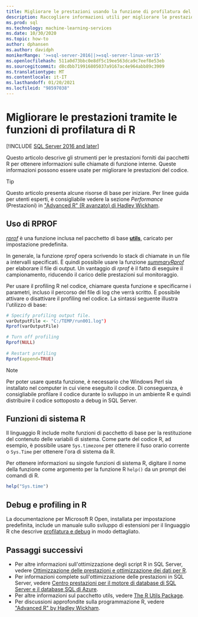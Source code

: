 ```yaml
---
title: Migliorare le prestazioni usando la funzione di profilatura del codice R
description: Raccogliere informazioni utili per migliorare le prestazioni e ottenere risultati più veloci per i calcoli R in SQL Server usando le funzioni di profilatura di R. La funzione *rprof* raccoglie e restituisce informazioni sulle chiamate di funzione interne.
ms.prod: sql
ms.technology: machine-learning-services
ms.date: 10/30/2020
ms.topic: how-to
author: dphansen
ms.author: davidph
monikerRange: '>=sql-server-2016||>=sql-server-linux-ver15'
ms.openlocfilehash: 511a0d73bbc0e8df5c19ee563dca9c7eef8e53eb
ms.sourcegitcommit: d8cdbb719916805037a9167ac4e964abb89c3909
ms.translationtype: MT
ms.contentlocale: it-IT
ms.lasthandoff: 01/20/2021
ms.locfileid: "98597038"
---
```

# <a name="use-r-code-profiling-functions-to-improve-performance"></a>Migliorare le prestazioni tramite le funzioni di profilatura di R
[!INCLUDE [SQL Server 2016 and later](../../includes/applies-to-version/sqlserver2016.md)]

Questo articolo descrive gli strumenti per le prestazioni forniti dai pacchetti R per ottenere informazioni sulle chiamate di funzione interne. Queste informazioni possono essere usate per migliorare le prestazioni del codice.

> [!TIP]
> Questo articolo presenta alcune risorse di base per iniziare. Per linee guida per utenti esperti, è consigliabile vedere la sezione *Performance* (Prestazioni) in ["Advanced R" (R avanzato) di Hadley Wickham](http://adv-r.had.co.nz).

## <a name="using-rprof"></a>Uso di RPROF

[*rprof*](https://www.rdocumentation.org/packages/utils/versions/3.5.1/topics/Rprof) è una funzione inclusa nel pacchetto di base [**utils**](https://www.rdocumentation.org/packages/utils/versions/3.5.1), caricato per impostazione predefinita. 

In generale, la funzione *rprof* opera scrivendo lo stack di chiamate in un file a intervalli specificati. È quindi possibile usare la funzione [*summaryRprof*](https://www.rdocumentation.org/packages/utils/versions/3.5.1/topics/summaryRprof) per elaborare il file di output. Un vantaggio di *rprof* è il fatto di eseguire il campionamento, riducendo il carico delle prestazioni sul monitoraggio.

Per usare il profiling R nel codice, chiamare questa funzione e specificarne i parametri, incluso il percorso del file di log che verrà scritto. È possibile attivare o disattivare il profiling nel codice. La sintassi seguente illustra l'utilizzo di base: 

```R
# Specify profiling output file.
varOutputFile <- "C:/TEMP/run001.log")
Rprof(varOutputFile)

# Turn off profiling
Rprof(NULL)
    
# Restart profiling
Rprof(append=TRUE)
```

> [!NOTE]
> Per poter usare questa funzione, è necessario che Windows Perl sia installato nel computer in cui viene eseguito il codice. Di conseguenza, è consigliabile profilare il codice durante lo sviluppo in un ambiente R e quindi distribuire il codice sottoposto a debug in SQL Server.  


## <a name="r-system-functions"></a>Funzioni di sistema R

Il linguaggio R include molte funzioni di pacchetto di base per la restituzione del contenuto delle variabili di sistema. Come parte del codice R, ad esempio, è possibile usare `Sys.timezone` per ottenere il fuso orario corrente o `Sys.Time` per ottenere l'ora di sistema da R. 

Per ottenere informazioni su singole funzioni di sistema R, digitare il nome della funzione come argomento per la funzione R `help()` da un prompt dei comandi di R.

```R
help("Sys.time")
```

## <a name="debugging-and-profiling-in-r"></a>Debug e profiling in R

La documentazione per Microsoft R Open, installata per impostazione predefinita, include un manuale sullo sviluppo di estensioni per il linguaggio R che descrive [profilatura e debug](https://cran.r-project.org/doc/manuals/r-release/R-exts.html#Debugging) in modo dettagliato.

## <a name="next-steps"></a>Passaggi successivi

+ Per altre informazioni sull'ottimizzazione degli script R in SQL Server, vedere [Ottimizzazione delle prestazioni e ottimizzazione dei dati per R](r-and-data-optimization-r-services.md).
+ Per informazioni complete sull'ottimizzazione delle prestazioni in SQL Server, vedere [Centro prestazioni per il motore di database di SQL Server e il database SQL di Azure](../../relational-databases/performance/performance-center-for-sql-server-database-engine-and-azure-sql-database.md).
+ Per altre informazioni sul pacchetto utils, vedere [The R Utils Package](https://www.rdocumentation.org/packages/utils/versions/3.5.1).
+ Per discussioni approfondite sulla programmazione R, vedere ["Advanced R" by Hadley Wickham](http://adv-r.had.co.nz).